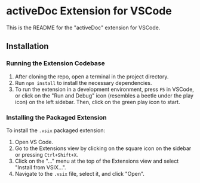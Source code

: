 # activeDoc Extension for VSCode

This is the README for the "activeDoc" extension for VSCode.

## Installation

### Running the Extension Codebase

1. After cloning the repo, open a terminal in the project directory.
2. Run `npm install` to install the necessary dependencies.
3. To run the extension in a development environment, press `F5` in VSCode, or click on the "Run and Debug" icon (resembles a beetle under the play icon) on the left sidebar. Then, click on the green play icon to start.

### Installing the Packaged Extension

To install the `.vsix` packaged extension:

1. Open VS Code.
2. Go to the Extensions view by clicking on the square icon on the sidebar or pressing `Ctrl+Shift+X`.
3. Click on the "..." menu at the top of the Extensions view and select "Install from VSIX...".
4. Navigate to the `.vsix` file, select it, and click "Open".

